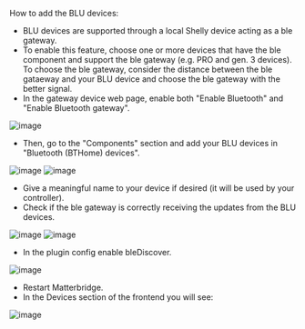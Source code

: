 How to add the BLU devices:
- BLU devices are supported through a local Shelly device acting as a ble gateway.
- To enable this feature, choose one or more devices that have the ble component and support the ble gateway (e.g. PRO and gen. 3 devices). To choose the ble gateway, consider the distance between the ble gataeway and your BLU device and choose the ble gateway with the better signal.
- In the gateway device web page, enable both "Enable Bluetooth" and "Enable Bluetooth gateway".

![image](https://github.com/user-attachments/assets/fa2b1712-a957-496b-8f98-8a6827bb5dbd)

- Then, go to the "Components" section and add your BLU devices in "Bluetooth (BTHome) devices".

![image](https://github.com/user-attachments/assets/d18ac23f-5f30-4ab0-b8c6-3c3dec11f931)
![image](https://github.com/user-attachments/assets/1286b23a-6a16-4016-a0ef-cc4abc221118)

- Give a meaningful name to your device if desired (it will be used by your controller).
- Check if the ble gateway is correctly receiving the updates from the BLU devices.

![image](https://github.com/user-attachments/assets/27998b62-00bc-4e61-ac7f-493e4e419faf)
![image](https://github.com/user-attachments/assets/458df93b-5a22-4b61-b312-38f6da6ff6e8)
  
- In the plugin config enable bleDiscover.

![image](https://github.com/user-attachments/assets/aa004f25-2ae8-4656-b0c1-a0b5155c6902)

- Restart Matterbridge.
- In the Devices section of the frontend you will see:
  
![image](https://github.com/user-attachments/assets/581c8e45-b126-4db2-a043-b5bdb47214aa)

